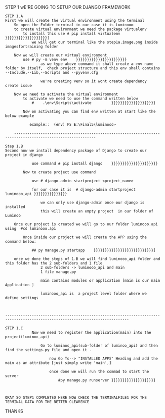 STEP 1  wE'RE GOING TO SETUP OUR DJANGO FRAMEWORK 


    STEP 1.A 
    First we will create the virtual environment using the terminal
        So open the Folder terminal in our case it is Luminooo
        to create virtual environment we need the package virtualenv 
            to install this use # pip install virtualenv }}}}}}}}}}}}}}}}}}}]
                we will get our terminal like the step1a.image.png inside imagesfortraining folder 

        Now we will create our virtual environment 
            use # py -m venv env    }}}}}}}}}}}}}}}}}}}}}}}
                    as we type above command it shall create a env name folder by itself,  check project structure and this env shall contains --Include,--Lib,--Scripts and --pyvenv.cfg

                    we're creating venv so it wont create dependency create issue 

        Now we need to activate the virtual environment
            to activate we need to use the command written below 
                #    .\env\Scripts\activate         }}}}}}}}}}}}}}}}}}}}

            Now on activating you can find env written at start like the below example

               example::  (env) PS E:\Final5\luminooo> 

        -----------------------------------------------------------------------------------------------------------

    Step 1.B
    Second now we install dependency package of Django to create our project in django
            
                use command # pip install django    }}}}}}}}}}}}}}}}}}}}}

            Now to create project use command 

                use # django-admin startproject <project_name>

                for our case it is  # django-admin startproject luminooo_api }}}}}}}}}}}}}}}

                    we can only use django-admin once our django is installed 
                    this will create an empty project  in our folder of Luminoo

        Once our project is created we will go to our folder luminooo.api using  #cd luminooo.api

            Once inside our project we will create the APP using the command below:

                ## py manage.py startapp    }}}}}}}}}}}}}}}}}}}}}}}}}}}]
                
        once we done the steps of 1.B we will find luminooo_api folder and this folder has the 2 sub-folders and 1 file 
                    2 sub-folders -> luminooo_api and main 
                    1 file manage.py 

                    main contains modules or application [main is our main Application ]

                    luminooo_api is  a project level folder where we define settings 


        
    ------------------------------------------------------------------------------------------------------------------------------

    STEP 1.C
                Now we need to register the application(main) into the project(luminoo_api)

                    Go to luminoo_api(sub-folder of luminoo_api) and then find the settings.py file and open it .

                        now Go To--> "INSTALLED APPS" Heading and add the main as an attribute [just simply write 'main',]

                        once done we will run the commad to start the server 
                            #py manage.py runserver }}}}}}}}}}}}}}}}}}}}



    OKAY SO STEP1 COMPLETED HERE NOW CHECK THE TERMINALFILE1 FOR THE TERMINAL DATA FOR THE BETTER CLEARENCE


                 
THANKS 

    
                 